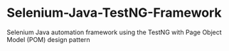 # Selenium-Java-TestNG-Framework
Selenium Java automation framework using the  TestNG with Page Object Model (POM) design pattern
